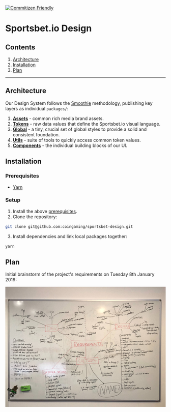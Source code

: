 [![Commitizen Friendly](https://img.shields.io/badge/commitizen-friendly-brightgreen.svg)](http://commitizen.github.io/cz-cli/)

# Sportsbet.io Design

## Contents

1. [Architecture](#architecture)
2. [Installation](#installation)
3. [Plan](#plan)

---

## Architecture

Our Design System follows the [Smoothie](https://smoothie-css.com/) methodology, publishing key layers as individual `packages/`:

1. [**Assets**](packages/assets/README.md) - common rich media brand assets.
2. [**Tokens**](packages/tokens/README.md) - raw data values that define the Sportsbet.io visual language.
3. [**Global**](packages/global/README.md) - a tiny, crucial set of global styles to provide a solid and consistent foundation.
4. [**Utils**](packages/utils/README.md) - suite of tools to quickly access common token values.
5. [**Components**](packages/components/README.md) - the individual building blocks of our UI.

## Installation

### Prerequisites

* [Yarn](https://yarnpkg.com/en/docs/install#mac-stable)

### Setup

1. Install the above [prerequisites](#prerequisites).
2. Clone the repository:
  ```sh
  git clone git@github.com:coingaming/sportsbet-design.git
  ```
3. Install dependencies and link local packages together:
  ```sh
  yarn
  ```

## Plan

Initial brainstorm of the project's requirements on Tuesday 8th January 2019:

![Image of initial whiteboard brainstorm](.github/assets/brainstorm.jpg)